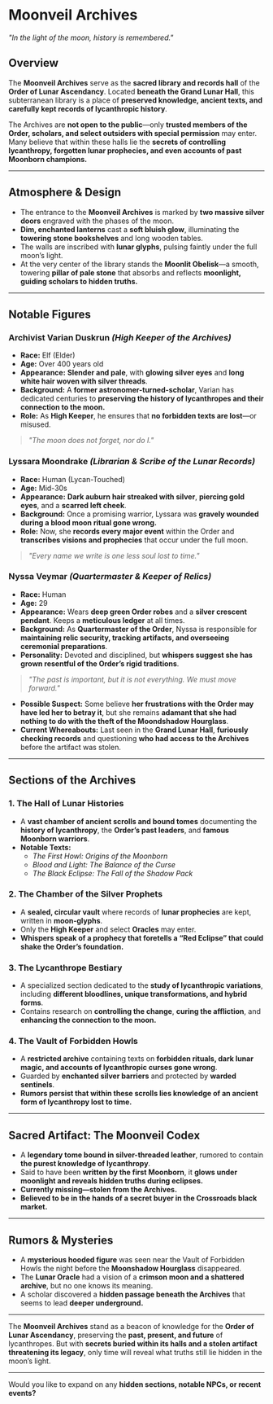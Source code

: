 # **Moonveil Archives**  
*"In the light of the moon, history is remembered."*  

## **Overview**  
The **Moonveil Archives** serve as the **sacred library and records hall** of the **Order of Lunar Ascendancy**. Located **beneath the Grand Lunar Hall**, this subterranean library is a place of **preserved knowledge, ancient texts, and carefully kept records of lycanthropic history**.  

The Archives are **not open to the public**—only **trusted members of the Order, scholars, and select outsiders with special permission** may enter. Many believe that within these halls lie the **secrets of controlling lycanthropy, forgotten lunar prophecies, and even accounts of past Moonborn champions.**  

---

## **Atmosphere & Design**  
- The entrance to the **Moonveil Archives** is marked by **two massive silver doors** engraved with the phases of the moon.  
- **Dim, enchanted lanterns** cast a **soft bluish glow**, illuminating the **towering stone bookshelves** and long wooden tables.  
- The walls are inscribed with **lunar glyphs**, pulsing faintly under the full moon’s light.  
- At the very center of the library stands the **Moonlit Obelisk**—a smooth, towering **pillar of pale stone** that absorbs and reflects **moonlight, guiding scholars to hidden truths.**  

---

## **Notable Figures**  

### **Archivist Varian Duskrun** *(High Keeper of the Archives)*  
- **Race:** Elf (Elder)  
- **Age:** Over 400 years old  
- **Appearance:** **Slender and pale**, with **glowing silver eyes** and **long white hair woven with silver threads**.  
- **Background:** A **former astronomer-turned-scholar**, Varian has dedicated centuries to **preserving the history of lycanthropes and their connection to the moon.**  
- **Role:** As **High Keeper**, he ensures that **no forbidden texts are lost**—or misused.  

> *"The moon does not forget, nor do I."*  

### **Lyssara Moondrake** *(Librarian & Scribe of the Lunar Records)*  
- **Race:** Human (Lycan-Touched)  
- **Age:** Mid-30s  
- **Appearance:** **Dark auburn hair streaked with silver**, **piercing gold eyes**, and a **scarred left cheek**.  
- **Background:** Once a promising warrior, Lyssara was **gravely wounded during a blood moon ritual gone wrong.**  
- **Role:** Now, she **records every major event** within the Order and **transcribes visions and prophecies** that occur under the full moon.  

> *"Every name we write is one less soul lost to time."*  

### **Nyssa Veymar** *(Quartermaster & Keeper of Relics)*  
- **Race:** Human  
- **Age:** 29  
- **Appearance:** Wears **deep green Order robes** and a **silver crescent pendant**. Keeps a **meticulous ledger** at all times.  
- **Background:** As **Quartermaster of the Order**, Nyssa is responsible for **maintaining relic security, tracking artifacts, and overseeing ceremonial preparations**.  
- **Personality:** Devoted and disciplined, but **whispers suggest she has grown resentful of the Order’s rigid traditions**.  

> *"The past is important, but it is not everything. We must move forward."*  

- **Possible Suspect:** Some believe **her frustrations with the Order may have led her to betray it**, but she remains **adamant that she had nothing to do with the theft of the Moondshadow Hourglass**.  
- **Current Whereabouts:** Last seen in the **Grand Lunar Hall**, **furiously checking records** and questioning **who had access to the Archives** before the artifact was stolen.  


---

## **Sections of the Archives**  

### **1. The Hall of Lunar Histories**  
- A **vast chamber of ancient scrolls and bound tomes** documenting the **history of lycanthropy**, the **Order’s past leaders**, and **famous Moonborn warriors**.  
- **Notable Texts:**  
  - *The First Howl: Origins of the Moonborn*  
  - *Blood and Light: The Balance of the Curse*  
  - *The Black Eclipse: The Fall of the Shadow Pack*  

### **2. The Chamber of the Silver Prophets**  
- A **sealed, circular vault** where records of **lunar prophecies** are kept, written in **moon-glyphs**.  
- Only the **High Keeper** and select **Oracles** may enter.  
- **Whispers speak of a prophecy that foretells a “Red Eclipse” that could shake the Order’s foundation.**  

### **3. The Lycanthrope Bestiary**  
- A specialized section dedicated to the **study of lycanthropic variations**, including **different bloodlines, unique transformations, and hybrid forms**.  
- Contains research on **controlling the change**, **curing the affliction**, and **enhancing the connection to the moon.**  

### **4. The Vault of Forbidden Howls**  
- A **restricted archive** containing texts on **forbidden rituals, dark lunar magic, and accounts of lycanthropic curses gone wrong**.  
- Guarded by **enchanted silver barriers** and protected by **warded sentinels**.  
- **Rumors persist that within these scrolls lies knowledge of an ancient form of lycanthropy lost to time.**  

---

## **Sacred Artifact: The Moonveil Codex**  
- A **legendary tome bound in silver-threaded leather**, rumored to contain **the purest knowledge of lycanthropy**.  
- Said to have been **written by the first Moonborn**, it **glows under moonlight and reveals hidden truths during eclipses.**  
- **Currently missing—stolen from the Archives.**  
- **Believed to be in the hands of a secret buyer in the Crossroads black market.**  

---

## **Rumors & Mysteries**  
- A **mysterious hooded figure** was seen near the Vault of Forbidden Howls the night before the **Moonshadow Hourglass** disappeared.  
- The **Lunar Oracle** had a vision of a **crimson moon and a shattered archive**, but no one knows its meaning.  
- A scholar discovered a **hidden passage beneath the Archives** that seems to lead **deeper underground.**  

---

The **Moonveil Archives** stand as a beacon of knowledge for the **Order of Lunar Ascendancy**, preserving the **past, present, and future** of lycanthropes. But with **secrets buried within its halls and a stolen artifact threatening its legacy**, only time will reveal what truths still lie hidden in the moon’s light.  

---

Would you like to expand on any **hidden sections, notable NPCs, or recent events?**  

